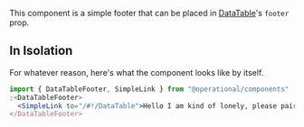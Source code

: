 This component is a simple footer that can be placed in [DataTable](/#/Components/DataTable)'s `footer` prop.

## In Isolation

For whatever reason, here's what the component looks like by itself.

```jsx
import { DataTableFooter, SimpleLink } from "@operational/components"
;<DataTableFooter>
  <SimpleLink to="/#!/DataTable">Hello I am kind of lonely, please pair me with DataTable</SimpleLink>
</DataTableFooter>
```
